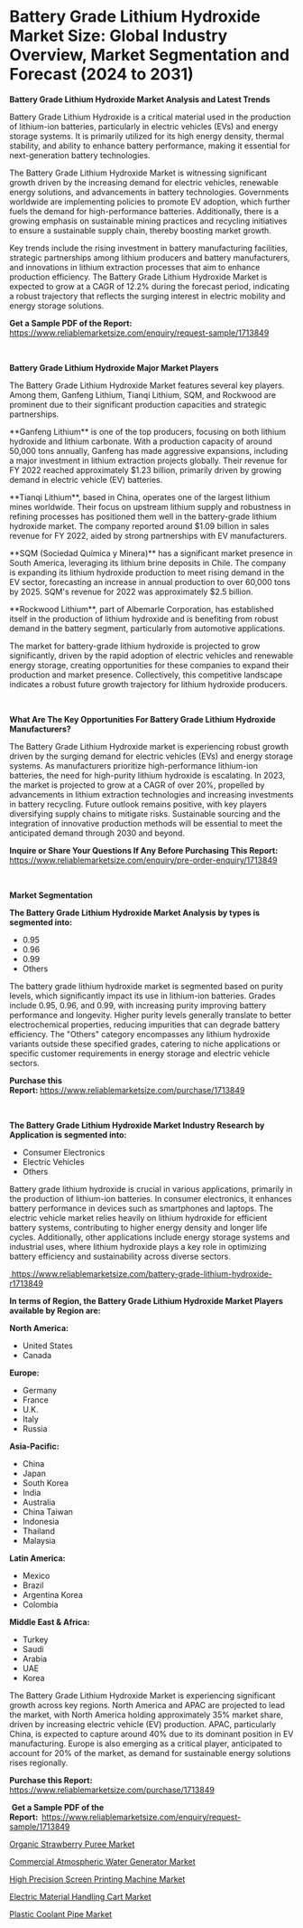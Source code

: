 <p><h1>Battery Grade Lithium Hydroxide Market Size: Global Industry Overview, Market Segmentation and Forecast (2024 to 2031)</h1></p><p><strong>Battery Grade Lithium Hydroxide Market Analysis and Latest Trends</strong></p>
<p><p>Battery Grade Lithium Hydroxide is a critical material used in the production of lithium-ion batteries, particularly in electric vehicles (EVs) and energy storage systems. It is primarily utilized for its high energy density, thermal stability, and ability to enhance battery performance, making it essential for next-generation battery technologies.</p><p>The Battery Grade Lithium Hydroxide Market is witnessing significant growth driven by the increasing demand for electric vehicles, renewable energy solutions, and advancements in battery technologies. Governments worldwide are implementing policies to promote EV adoption, which further fuels the demand for high-performance batteries. Additionally, there is a growing emphasis on sustainable mining practices and recycling initiatives to ensure a sustainable supply chain, thereby boosting market growth.</p><p>Key trends include the rising investment in battery manufacturing facilities, strategic partnerships among lithium producers and battery manufacturers, and innovations in lithium extraction processes that aim to enhance production efficiency. The Battery Grade Lithium Hydroxide Market is expected to grow at a CAGR of 12.2% during the forecast period, indicating a robust trajectory that reflects the surging interest in electric mobility and energy storage solutions.</p></p>
<p><strong>Get a Sample PDF of the Report:&nbsp;</strong> <a href="https://www.reliablemarketsize.com/enquiry/request-sample/1713849?utm_campaign=1790&utm_medium=2&utm_source=Github&utm_content=ia&utm_term=22102024&utm_id=battery-grade-lithium-hydroxide">https://www.reliablemarketsize.com/enquiry/request-sample/1713849</a></p>
<p>&nbsp;</p>
<p><strong>Battery Grade Lithium Hydroxide Major Market Players</strong></p>
<p><p>The Battery Grade Lithium Hydroxide Market features several key players. Among them, Ganfeng Lithium, Tianqi Lithium, SQM, and Rockwood are prominent due to their significant production capacities and strategic partnerships. </p><p>**Ganfeng Lithium** is one of the top producers, focusing on both lithium hydroxide and lithium carbonate. With a production capacity of around 50,000 tons annually, Ganfeng has made aggressive expansions, including a major investment in lithium extraction projects globally. Their revenue for FY 2022 reached approximately $1.23 billion, primarily driven by growing demand in electric vehicle (EV) batteries.</p><p>**Tianqi Lithium**, based in China, operates one of the largest lithium mines worldwide. Their focus on upstream lithium supply and robustness in refining processes has positioned them well in the battery-grade lithium hydroxide market. The company reported around $1.09 billion in sales revenue for FY 2022, aided by strong partnerships with EV manufacturers.</p><p>**SQM (Sociedad Química y Minera)** has a significant market presence in South America, leveraging its lithium brine deposits in Chile. The company is expanding its lithium hydroxide production to meet rising demand in the EV sector, forecasting an increase in annual production to over 60,000 tons by 2025. SQM's revenue for 2022 was approximately $2.5 billion.</p><p>**Rockwood Lithium**, part of Albemarle Corporation, has established itself in the production of lithium hydroxide and is benefiting from robust demand in the battery segment, particularly from automotive applications. </p><p>The market for battery-grade lithium hydroxide is projected to grow significantly, driven by the rapid adoption of electric vehicles and renewable energy storage, creating opportunities for these companies to expand their production and market presence. Collectively, this competitive landscape indicates a robust future growth trajectory for lithium hydroxide producers.</p></p>
<p>&nbsp;</p>
<p><strong>What Are The Key Opportunities For Battery Grade Lithium Hydroxide Manufacturers?</strong></p>
<p><p>The Battery Grade Lithium Hydroxide market is experiencing robust growth driven by the surging demand for electric vehicles (EVs) and energy storage systems. As manufacturers prioritize high-performance lithium-ion batteries, the need for high-purity lithium hydroxide is escalating. In 2023, the market is projected to grow at a CAGR of over 20%, propelled by advancements in lithium extraction technologies and increasing investments in battery recycling. Future outlook remains positive, with key players diversifying supply chains to mitigate risks. Sustainable sourcing and the integration of innovative production methods will be essential to meet the anticipated demand through 2030 and beyond.</p></p>
<p><strong>Inquire or Share Your Questions If Any Before Purchasing This Report:</strong> <a href="https://www.reliablemarketsize.com/enquiry/pre-order-enquiry/1713849?utm_campaign=1790&utm_medium=2&utm_source=Github&utm_content=ia&utm_term=22102024&utm_id=battery-grade-lithium-hydroxide">https://www.reliablemarketsize.com/enquiry/pre-order-enquiry/1713849</a></p>
<p>&nbsp;</p>
<p><strong>Market Segmentation</strong></p>
<p><strong>The Battery Grade Lithium Hydroxide Market Analysis by types is segmented into:</strong></p>
<p><ul><li>0.95</li><li>0.96</li><li>0.99</li><li>Others</li></ul></p>
<p><p>The battery grade lithium hydroxide market is segmented based on purity levels, which significantly impact its use in lithium-ion batteries. Grades include 0.95, 0.96, and 0.99, with increasing purity improving battery performance and longevity. Higher purity levels generally translate to better electrochemical properties, reducing impurities that can degrade battery efficiency. The "Others" category encompasses any lithium hydroxide variants outside these specified grades, catering to niche applications or specific customer requirements in energy storage and electric vehicle sectors.</p></p>
<p><strong>Purchase this Report:&nbsp;</strong><a href="https://www.reliablemarketsize.com/purchase/1713849?utm_campaign=1790&utm_medium=2&utm_source=Github&utm_content=ia&utm_term=22102024&utm_id=battery-grade-lithium-hydroxide">https://www.reliablemarketsize.com/purchase/1713849</a></p>
<p>&nbsp;</p>
<p><strong>The Battery Grade Lithium Hydroxide Market Industry Research by Application is segmented into:</strong></p>
<p><ul><li>Consumer Electronics</li><li>Electric Vehicles</li><li>Others</li></ul></p>
<p><p>Battery grade lithium hydroxide is crucial in various applications, primarily in the production of lithium-ion batteries. In consumer electronics, it enhances battery performance in devices such as smartphones and laptops. The electric vehicle market relies heavily on lithium hydroxide for efficient battery systems, contributing to higher energy density and longer life cycles. Additionally, other applications include energy storage systems and industrial uses, where lithium hydroxide plays a key role in optimizing battery efficiency and sustainability across diverse sectors.</p></p>
<p><a href="https://www.reliablemarketsize.com/battery-grade-lithium-hydroxide-r1713849?utm_campaign=1790&utm_medium=2&utm_source=Github&utm_content=ia&utm_term=22102024&utm_id=battery-grade-lithium-hydroxide">&nbsp;https://www.reliablemarketsize.com/battery-grade-lithium-hydroxide-r1713849</a></p>
<p><strong>In terms of Region, the Battery Grade Lithium Hydroxide Market Players available by Region are:</strong></p>
<p>
    <p> <strong> North America: </strong>
        <ul>
            <li>United States</li>
            <li>Canada</li>
        </ul>
        </p> 
    <p> <strong> Europe: </strong>
        <ul>
            <li>Germany</li>
            <li>France</li>
            <li>U.K.</li>
            <li>Italy</li>
            <li>Russia</li>
        </ul>
        </p> 
    <p> <strong> Asia-Pacific: </strong>
        <ul>
            <li>China</li>
            <li>Japan</li>
            <li>South Korea</li>
            <li>India</li>
            <li>Australia</li>
            <li>China Taiwan</li>
            <li>Indonesia</li>
            <li>Thailand</li>
            <li>Malaysia</li>
        </ul>
        </p> 
    <p> <strong> Latin America: </strong>
        <ul>
            <li>Mexico</li>
            <li>Brazil</li>
            <li>Argentina Korea</li>
            <li>Colombia</li>
        </ul>
        </p> 
    <p> <strong> Middle East & Africa: </strong>
        <ul>
            <li>Turkey</li>
            <li>Saudi</li>
            <li>Arabia</li>
            <li>UAE</li>
            <li>Korea</li>
        </ul>
    </p>
    </p>
<p><p>The Battery Grade Lithium Hydroxide Market is experiencing significant growth across key regions. North America and APAC are projected to lead the market, with North America holding approximately 35% market share, driven by increasing electric vehicle (EV) production. APAC, particularly China, is expected to capture around 40% due to its dominant position in EV manufacturing. Europe is also emerging as a critical player, anticipated to account for 20% of the market, as demand for sustainable energy solutions rises regionally.</p></p>
<p><strong>Purchase this Report: </strong><a href="https://www.reliablemarketsize.com/purchase/1713849?utm_campaign=1790&utm_medium=2&utm_source=Github&utm_content=ia&utm_term=22102024&utm_id=battery-grade-lithium-hydroxide">https://www.reliablemarketsize.com/purchase/1713849</a></p>
<p>&nbsp;<strong>Get a Sample PDF of the Report:&nbsp;&nbsp;</strong><a href="https://www.reliablemarketsize.com/enquiry/request-sample/1713849?utm_campaign=1790&utm_medium=2&utm_source=Github&utm_content=ia&utm_term=22102024&utm_id=battery-grade-lithium-hydroxide">https://www.reliablemarketsize.com/enquiry/request-sample/1713849</a></p>
<p><strong></strong></p>
<p><p><a href="https://www.linkedin.com/pulse/organic-strawberry-puree-market-size-type-product-global-industry-qakac?utm_campaign=1790&utm_medium=2&utm_source=Github&utm_content=ia&utm_term=22102024&utm_id=battery-grade-lithium-hydroxide">Organic Strawberry Puree Market</a></p><p><a href="https://issuu.com/reportprime-2/docs/commercial-atmospheric-water-genera_167e53e433071e?utm_campaign=1790&utm_medium=2&utm_source=Github&utm_content=ia&utm_term=22102024&utm_id=battery-grade-lithium-hydroxide">Commercial Atmospheric Water Generator Market</a></p><p><a href="https://issuu.com/reportprime-2/docs/high-precision-screen-printing-mach_e2a761f3babecb?utm_campaign=1790&utm_medium=2&utm_source=Github&utm_content=ia&utm_term=22102024&utm_id=battery-grade-lithium-hydroxide">High Precision Screen Printing Machine Market</a></p><p><a href="https://www.linkedin.com/pulse/market-dynamics-future-trends-global-electric-material-handling-0qa4c?utm_campaign=1790&utm_medium=2&utm_source=Github&utm_content=ia&utm_term=22102024&utm_id=battery-grade-lithium-hydroxide">Electric Material Handling Cart Market</a></p><p><a href="https://www.linkedin.com/pulse/plastic-coolant-pipe-market-ecosystem-competitive-landscape-fkzyc?utm_campaign=1790&utm_medium=2&utm_source=Github&utm_content=ia&utm_term=22102024&utm_id=battery-grade-lithium-hydroxide">Plastic Coolant Pipe Market</a></p></p>